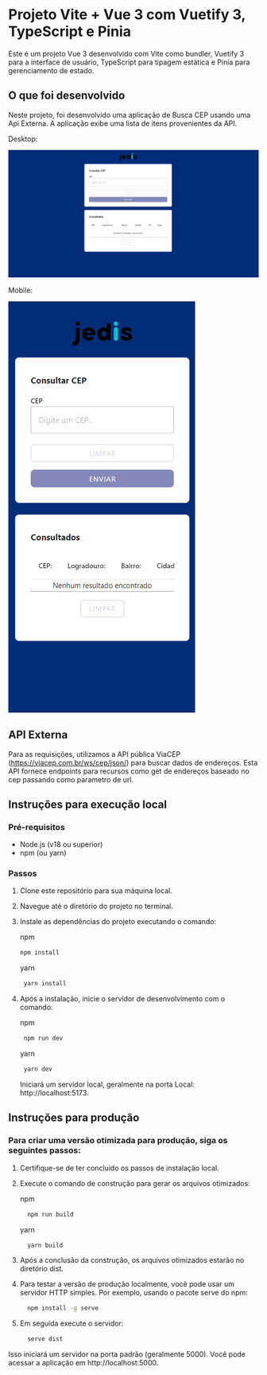 # Projeto Vite + Vue 3 com Vuetify 3, TypeScript e Pinia

Este é um projeto Vue 3 desenvolvido com Vite como bundler, Vuetify 3 para a interface de usuário, TypeScript para tipagem estática e Pinia para gerenciamento de estado.

## O que foi desenvolvido

Neste projeto, foi desenvolvido uma aplicação de Busca CEP usando uma Api Externa. A aplicação exibe uma lista de itens provenientes da API.

Desktop:

![Logo do Meu Projeto](https://github.com/paaulorobson/search-zipcode/blob/main/src/assets/images/desktop.png)

Mobile:

![Logo do Meu Projeto](https://github.com/paaulorobson/search-zipcode/blob/main/src/assets/images/mobile.png)




## API Externa

Para as requisições, utilizamos a API pública ViaCEP (https://viacep.com.br/ws/cep/json/) para buscar dados de endereços. Esta API fornece endpoints para recursos como get de endereços baseado no cep passando como parametro de url.

## Instruções para execução local

### Pré-requisitos

- Node.js (v18 ou superior)
- npm (ou yarn)

### Passos

1. Clone este repositório para sua máquina local.
2. Navegue até o diretório do projeto no terminal.
3. Instale as dependências do projeto executando o comando:

   npm
    ```bash
    npm install
   ```

   yarn
   ```bash
    yarn install
   ```

5. Após a instalação, inicie o servidor de desenvolvimento com o comando:

   npm
   ```bash
    npm run dev
   ```

   yarn
   ```bash
    yarn dev
   ```

   Iniciará um servidor local, geralmente na porta Local: http://localhost:5173.
   

## Instruções para produção

### Para criar uma versão otimizada para produção, siga os seguintes passos:

1. Certifique-se de ter concluído os passos de instalação local.
2. Execute o comando de construção para gerar os arquivos otimizados:

   npm
   ```bash
     npm run build
   ```
   
   yarn
   ```bash
     yarn build
   ```


3. Após a conclusão da construção, os arquivos otimizados estarão no diretório dist.
4. Para testar a versão de produção localmente, você pode usar um servidor HTTP simples. Por exemplo, usando o pacote serve do npm:

   ```bash
     npm install -g serve
   ```

5. Em seguida execute o servidor:

   ```bash
     serve dist
   ```

Isso iniciará um servidor na porta padrão (geralmente 5000). Você pode acessar a aplicação em http://localhost:5000.

